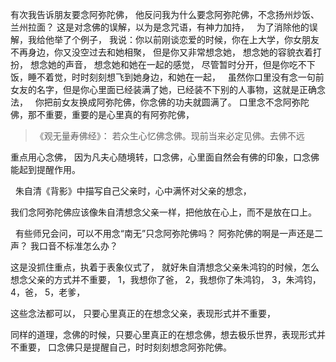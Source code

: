 有次我告诉朋友要念阿弥陀佛，
他反问我为什么要念阿弥陀佛，不念扬州炒饭、兰州拉面？
这是对念佛的误解，以为是念咒语，有神力加持，
&nbsp;
为了消除他的误解，我给他举了个例子，
我说：你以前刚谈恋爱的时候，你在上大学，你女朋友不再身边，你又没空过去和她相聚，
但是你又非常想念她，
想念她的容貌衣着打扮，
想念她的声音，
想念她和她在一起的感觉，
尽管暂时分开，但是你吃不下饭，睡不着觉，时时刻刻想飞到她身边，和她在一起，
&nbsp;
虽然你口里没有念一句前女友的名字，但是你心里面已经装满了她，已经装不下别的人事物，这就是正确念法，
&nbsp;
你把前女友换成阿弥陀佛，你念佛的功夫就圆满了。
口里念不念阿弥陀佛，那不重要，重要的是心里真的有阿弥陀佛，

> 《观无量寿佛经》：
> 若众生心忆佛念佛。现前当来必定见佛。去佛不远

重点用心念佛，
因为凡夫心随境转，口念佛，心里面自然会有佛的印象，口念佛能起到提醒作用。

&nbsp;
朱自清《背影》中描写自己父亲时，心中满怀对父亲的想念，

我们念阿弥陀佛应该像朱自清想念父亲一样，把他放在心上，而不是放在口上。

&nbsp;
有些师兄会问，可以不用念“南无”只念阿弥陀佛吗？
阿弥陀佛的啊是一声还是二声？
我口音不标准怎么办？

这是没抓住重点，执着于表象仪式了，
就好朱自清想念父亲朱鸿钧的时候，怎么想念父亲的方式并不重要，
1，我想你了爸，
2，我想你了朱鸿钧，
3，朱鸿钧，
4，爸，
5，老爹，

这些念法都可以，
只要心里真正的在想念父亲，表现形式并不重要，

同样的道理，念佛的时候，只要心里真正的在想念佛，想去极乐世界，表现形式并不重要，
口念佛只是提醒自己，时时刻刻想念阿弥陀佛。



